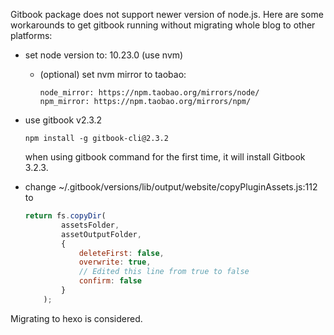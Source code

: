 Gitbook package does not support newer version of node.js. Here are some workarounds to get gitbook running without migrating whole blog to other platforms:

* set node version to: 10.23.0 (use nvm)

  * (optional) set nvm mirror to taobao:

    ```
    node_mirror: https://npm.taobao.org/mirrors/node/
    npm_mirror: https://npm.taobao.org/mirrors/npm/
    ```

* use gitbook v2.3.2

  ```shell
  npm install -g gitbook-cli@2.3.2
  ```

  when using gitbook command for the first time, it will install Gitbook 3.2.3.

* change ~/.gitbook/versions/lib/output/website/copyPluginAssets.js:112 to

  ```js
  return fs.copyDir(
          assetsFolder,
          assetOutputFolder,
          {
              deleteFirst: false,
              overwrite: true,
              // Edited this line from true to false
              confirm: false
          }
      );
  ```

  

Migrating to hexo is considered.

